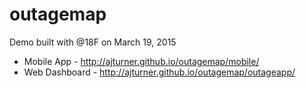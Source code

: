 # outagemap

Demo built with @18F on March 19, 2015

- Mobile App - http://ajturner.github.io/outagemap/mobile/
- Web Dashboard - http://ajturner.github.io/outagemap/outageapp/
